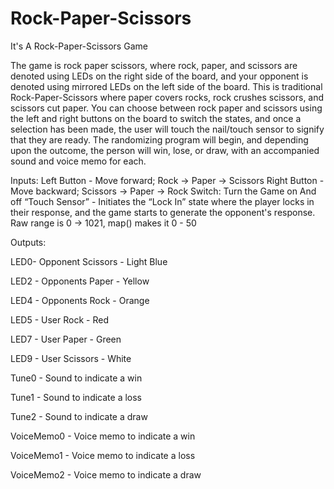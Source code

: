 # Rock-Paper-Scissors
It's A Rock-Paper-Scissors Game

The game is rock paper scissors, where rock, paper, and scissors are denoted using LEDs on the right side of the board, and your opponent is denoted using mirrored LEDs on the left side of the board. This is traditional Rock-Paper-Scissors where paper covers rocks, rock crushes scissors, and scissors cut paper. You can choose between rock paper and scissors using the left and right buttons on the board to switch the states, and once a selection has been made, the user will touch the nail/touch sensor to signify that they are ready. The randomizing program will begin, and depending upon the outcome, the person will win, lose, or draw, with an accompanied sound and voice memo for each.

Inputs:
Left Button - Move forward; Rock -> Paper -> Scissors
Right Button - Move backward; Scissors -> Paper -> Rock
Switch: Turn the Game on And off
“Touch Sensor” - Initiates the “Lock In” state where the player locks in their response, and the game starts to generate the opponent's response. Raw range is 0 -> 1021, map() makes it 0 - 50

Outputs:

LED0- Opponent Scissors - Light Blue

LED2 - Opponents Paper - Yellow 

LED4 - Opponents Rock - Orange

LED5 - User Rock - Red

LED7 - User Paper - Green

LED9 - User Scissors - White

Tune0 - Sound to indicate a win

Tune1 - Sound to indicate a loss

Tune2 - Sound to indicate a draw

VoiceMemo0 - Voice memo to indicate a win

VoiceMemo1 - Voice memo to indicate a loss

VoiceMemo2 - Voice memo to indicate a draw
